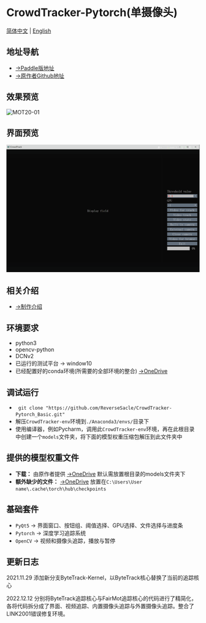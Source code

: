 # CrowdTracker-Pytorch(单摄像头)

[简体中文](./README.md) | [English](./README_en.md)

## 地址导航

+ [→Paddle版地址](https://github.com/ReverseSacle/FairMOT-Paddle-Tracker_Basic)
+ [→原作者Github地址](https://github.com/ifzhang/FairMOT)

## 效果预览

![MOT20-01](./docs/MOT20-01.gif)

## 界面预览

![Interface](./docs/Interface.png)

## 相关介绍

+ [→制作介绍](./docs/Making_Introduction_cn.md)

## 环境要求

+ python3
+ opencv-python
+ DCNv2
+ 已运行的测试平台 → window10
+ 已经配置好的conda环境(所需要的全部环境的整合)  [→OneDrive](https://1drv.ms/u/s!AlYD8lJlPHCIiSrFcXk8xcSq_zLD?e=e51wjQ?download=1)

## 调试运行

+ ` git clone "https://github.com/ReverseSacle/CrowdTracker-Pytorch_Basic.git"`
+ 解压`CrowdTracker-env`环境到`./Anaconda3/envs/`目录下
+ 使用编译器，例如Pycharm，调用此`CrowdTracker-env`环境，再在此根目录中创建一个`models`文件夹，将下面的模型权重压缩包解压到此文件夹中

## 提供的模型权重文件

+ **下载：** 由原作者提供 [→OneDrive](https://1drv.ms/u/s!AlYD8lJlPHCIh22rxkVDfBph2VCM?e=0Tudce?download=1)  默认需放置根目录的models文件夹下
+ **额外缺少的文件：** [→OneDrive](https://1drv.ms/u/s!AlYD8lJlPHCIh2xS1T_M_RBKkTIf?e=iae70F?download=1)  放置在`C:\Users\User name\.cache\torch\hub\checkpoints`

## 基础套件

+ `PyQt5` 	→  界面窗口、按钮组、阈值选择、GPU选择、文件选择与进度条
+ `Pytorch` →  深度学习追踪系统
+ `OpenCV` →  视频和摄像头追踪，播放与暂停

## 更新日志

2021.11.29  添加新分支ByteTrack-Kernel，以ByteTrack核心替换了当前的追踪核心

2022.12.12  分别将ByteTrack追踪核心与FairMot追踪核心的代码进行了精简化，各将代码拆分成了界面、视频追踪、内置摄像头追踪与外置摄像头追踪。整合了LINK2001错误修复环境。

